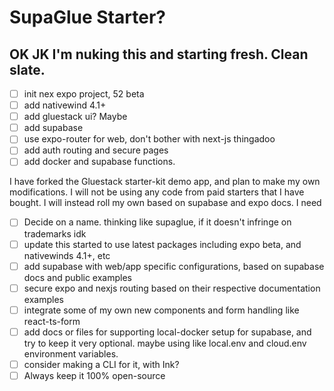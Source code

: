 # SupaGlue Starter?

## OK JK I'm nuking this and starting fresh. Clean slate.

- [ ] init nex expo project, 52 beta
- [ ] add nativewind 4.1+
- [ ] add gluestack ui? Maybe
- [ ] add supabase
- [ ] use expo-router for web, don't bother with next-js thingadoo
- [ ] add auth routing and secure pages
- [ ] add docker and supabase functions.

I have forked the Gluestack starter-kit demo app, and plan to make my own modifications. I will not be using any code from paid starters that I have bought. I will instead roll my own based on supabase and expo docs. I need
- [ ] Decide on a name. thinking like supaglue, if it doesn't infringe on trademarks idk
- [ ] update this started to use latest packages including expo beta, and nativewinds 4.1+, etc
- [ ] add supabase with web/app specific configurations, based on supabase docs and public examples
- [ ] secure expo and nexjs routing based on their respective documentation examples
- [ ] integrate some of my own new components and form handling like react-ts-form
- [ ] add docs or files for supporting local-docker setup for supabase, and try to keep it very optional. maybe using like local.env and cloud.env environment variables.
- [ ] consider making a CLI for it, with Ink?
- [ ] Always keep it 100% open-source
